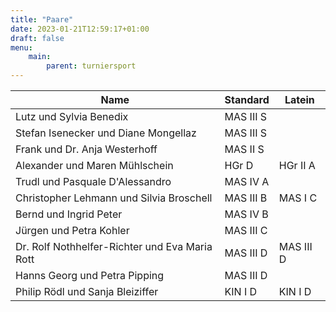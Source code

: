 ```yaml
---
title: "Paare"
date: 2023-01-21T12:59:17+01:00
draft: false
menu:
    main:
        parent: turniersport
---
```


| Name                                            | Standard   | Latein |
|---|---|---|
| Lutz und Sylvia Benedix                         | MAS III S  |   |
| Stefan Isenecker und Diane Mongellaz            | MAS III S  |   |
| Frank und Dr. Anja Westerhoff                   | MAS II S   |   |
| Alexander und Maren Mühlschein                  | HGr D      | HGr II A |
| Trudl und Pasquale D'Alessandro                 | MAS IV A   |   |
| Christopher Lehmann und Silvia Broschell        | MAS III B  | MAS I C |
| Bernd und Ingrid Peter                          | MAS IV B   |   |
| Jürgen und Petra Kohler                         | MAS III C  |   |
| Dr. Rolf Nothhelfer-Richter und Eva Maria Rott  | MAS III D  | MAS III D |
| Hanns Georg und Petra Pipping                   | MAS III D  |   |
| Philip Rödl und Sanja Bleiziffer                | KIN I D    | KIN I D |

